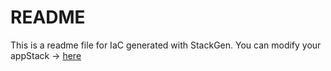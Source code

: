 # README
This is a readme file for IaC generated with StackGen.
You can modify your appStack -> [here](http://main.dev.stackgen.com/appstacks/e7c47a41-32a6-470b-87ff-b0eb2ffcbba9)
